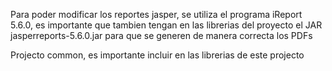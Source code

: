 Para poder modificar los reportes jasper, se utiliza el programa iReport 5.6.0, es importante que tambien tengan en las librerias del proyecto el JAR jasperreports-5.6.0.jar para que se generen de manera correcta los PDFs

Projecto common, es importante incluir en las librerias de este projecto